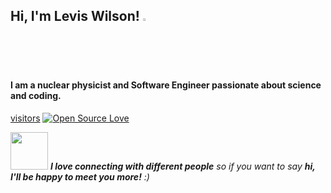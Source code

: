 <h2> 
 Hi, I'm Levis Wilson!  <img src="https://media.giphy.com/media/hvRJCLFzcasrR4ia7z/giphy.gif" width="2%">
</h2>
<h4> I am a nuclear physicist and Software Engineer passionate about science and coding. </h4>

[visitors](https://visitor-badge.laobi.icu/badge?page_id=leviwilsonestevez.leviwilsonestevez)
[![Open Source Love](https://badges.frapsoft.com/os/v1/open-source.svg?v=102)](https://github.com/ellerbrock/open-source-badge/)


<img src="https://media.giphy.com/media/LnQjpWaON8nhr21vNW/giphy.gif" width="60"> <em><b>I love connecting with different people</b> so if you want to say <b>hi, I'll be happy to meet you more!</b> :)</em>

<!---
leviwilsonestevez/leviwilsonestevez is a ✨ special ✨ repository because its `README.md` (this file) appears on your GitHub profile.
You can click the Preview link to take a look at your changes.
--->
